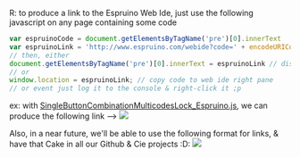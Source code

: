 R: to produce a link to the Espruino Web Ide, just use the following javascript on any page containing some code
```javascript
var espruinoCode = document.getElementsByTagName('pre')[0].innerText
var espruinoLink = 'http://www.espruino.com/webide?code=' + encodeURIComponent ( espruinoCode )
// then, either
document.getElementsByTagName('pre')[0].innerText = espruinoLink // display generated link as page text content
// or
window.location = espruinoLink; // copy code to web ide right pane
// or event just log it to the console & right-click it ;p
```

ex: with [SingleButtonCombinationMulticodesLock_Espruino.js](https://raw.githubusercontent.com/stephaneAG/Espruino_tests/master/SingleButtonCombinationMulticodesLock/SingleButtonCombinationMulticodesLock_Espruino.js),
 we can produce the following link -->
<a href="http://www.espruino.com/webide?code=%2F*%0A%20%20SingleButtonCombinationMulticodesLock.js%20-%20allows%20to%20trigger%20stuff%20based%20on%20codes%2Fpatterns%20when%20a%20buttonPress%2FpinStateChange%20happens%0A%20%20based%20on%20http%3A%2F%2Fwww.espruino.com%2FSingle%2BButton%2BCombination%2BLock%20(%20code%20%26%20big%20thx%20to%20Gordon%20Williams%20-%20%40Espruino%20)%0A%0A%20%20by%20%40StephaneAG%20-%202015%0A*%2F%0A%0Avar%20lastPress%20%3D%200%3B%20%20%20%20%20%20%20%20%2F%2F%20%2F!%5C%20needed%20on%20Espruino%0Avar%20pressCount%20%3D%200%3B%20%20%20%20%20%20%20%2F%2F%20number%20of%20presses%0Avar%20timeout%3B%20%20%20%20%20%20%20%20%20%20%20%20%20%20%2F%2F%20timeout%20that%20happens%20one%20second%20after%20button%20press%0A%0Avar%20shortestMatchTimeout%3B%20%2F%2F%20timeout%20that%20happens%20one%20second%20and%20a%20half%20after%20a%20shortestCodeMatch%20is%20found%0Avar%20inactivityTimeout%3B%20%20%20%20%2F%2F%20timeout%20that%20happens%20one%20second%20and%20a%20half%20after%20no%20input%20if%20the%20above%20is%20undefined%0A%0Avar%20codes%20%3D%20%5B%20%0A%20%20%20%20%20%20%20%20%20%20%20%20%20%5B3%2C%201%2C%202%5D%2C%20%20%20%2F%2F%20unlock%201%3A%20unlock%20Door%0A%20%20%20%20%20%20%20%20%20%20%20%20%20%5B4%2C%201%2C%202%5D%2C%20%20%20%2F%2F%20unlock%202%3A%20send%20SMS%0A%20%20%20%20%20%20%20%20%20%20%20%20%20%5B4%2C%201%2C%202%2C%201%5D%2C%20%2F%2F%20unlock%203%3A%20send%20Desktop%20notification%0A%20%20%20%20%20%20%20%20%20%20%20%20%20%5B4%2C%201%2C%202%2C%202%5D%2C%20%2F%2F%20unlock%204%3A%20push%20server%20notification%0A%20%20%20%20%20%20%20%20%20%20%20%20%20%5B4%2C%201%2C%202%2C%203%5D%2C%20%2F%2F%20unlock%205%3A%20send%20Desktop%20notification%0A%20%20%20%20%20%20%20%20%20%20%20%20%20%5B4%2C%201%2C%203%5D%2C%20%2F%2F%20unlock%206%3A%20unlock%20door%20unpolitely%0A%20%20%20%20%20%20%20%20%20%20%20%20%20%5B4%2C%201%2C%204%5D%2C%20%2F%2F%20unlock%207%3A%20unlock%20door%20mario-style%0A%20%20%20%20%20%20%20%20%20%20%20%20%20%2F%2F%20..%0A%20%20%20%20%20%20%20%20%20%20%20%20%5D%3B%0Avar%20remainingCodes%20%3D%20codes%3B%0Avar%20digit%20%3D%200%3B%20%20%20%20%20%20%20%20%2F%2F%20which%20digit%20of%20the%20code%20we%27re%20on%0A%0Avar%20delayBetweenPresses%20%3D%201000%3B%20%2F%2F%20delay%20between%20button%20presses%20(%20R%3A%20500%20is%20nice%2C%20250%20is%20neat%20!%20)%0Avar%20delayBeforeShortestCodeMatch%20%3D%20delayBetweenPresses%2F2%20%2B%20delayBetweenPresses%3B%20%2F%2F%20delay%20before%20shortest%20code%20match%20autoselect%20(%20R%3A%20has%20to%20be%20bigger%20than%20the%20delay%20between%20presses%20!%20)%0Avar%20delayForInactivity%20%3D%20delayBeforeShortestCodeMatch%3B%20%2F%2F%20delay%20before%20inactivity%20reset%20(%20R%3A%20set%20to%200%20to%20NOT%20use%20%27inactivity%20reset%27%2C%20ex%3A%20to%20play%20a%20validation%20after%20each%20digit%20entered%20..%20scaling%20notes%20%3F%20)%0A%2F%2F%20Nb%3A%20when%20%27delayForInactivity%27%20is%20setup%20as%20above%2C%20some%20precision%20is%20required%20for%20typing%20the%20code%3A%20one%20more%20half-second%20after%20a%20press%20%27d%20cancel%20them%20entirely%20%3Bp%0A%0A%2F%2F%20unlock%2Flock%0Afunction%20setLocked(isLocked)%7B%0A%20%20console.log(%20isLocked%3F%20%27locked%27%20%3A%20%27unlocked%27%20)%3B%0A%20%20setTimeout(function()%7B%0A%20%20%20%20console.log(%27setLocked%20callback%20!%27)%3B%0A%20%20%7D%2C%202000)%3B%0A%7D%0A%0A%2F%2F%20unlock%2Flock2%0Afunction%20setLocked2(isLocked)%7B%0A%20%20console.log(%20isLocked%3F%20%27locked%27%20%3A%20%27unlocked%27%20)%3B%0A%20%20setTimeout(function()%7B%0A%20%20%20%20console.log(%27setLocked2%20callback%20!%27)%3B%0A%20%20%7D%2C%202000)%3B%0A%7D%0A%0A%2F%2F%20inactivity%20reset%0Afunction%20inactivityReset()%7B%0A%20%20inactivityTimeout%20%3D%20undefined%3B%20%2F%2F%20what%20fixes%20it%20%3F%0A%20%20console.log(%27inactivity%20reset%20!%20-%20back%20to%20the%20start%20!%27)%3B%20%2F%2F%20uncolored%20log%0A%20%20setLocked(true)%3B%0A%20%20%2F%2F%20go%20to%20the%20beginning%20of%20code%20again%0A%20%20digit%20%3D%200%3B%0A%20%20remainingCodes%20%3D%20codes%3B%0A%20%20%2F%2F%20reset%20presses%0A%20%20pressCount%20%3D%200%3B%0A%7D%0A%0A%2F%2F%20timeout%0Afunction%20onTimeout()%7B%0A%20%20timeout%20%3D%20undefined%3B%0A%20%20%2F%2F%20check%20against%20our%20codeS%0A%20%20var%20currentCodes%20%3D%20remainingCodes%3B%0A%20%20console.log(%27current%20codes%3A%5Cn%27%20%2B%20remainingCodes.join(%27%5Cn%27)%20)%3B%20%2F%2F%20uncolored%20log%0A%0A%20%20remainingCodes%20%3D%20%5B%5D%3B%0A%20%20currentCodes.forEach(function(code)%7B%0A%20%20%20%20if(pressCount%20%3D%3D%20code%5Bdigit%5D)%20remainingCodes.push(code)%3B%0A%20%20%7D)%3B%0A%20%20console.log(%27remaining%20codes%3A%5Cn%27%20%2B%20remainingCodes.join(%27%5Cn%27)%20)%3B%20%2F%2F%20uncolored%20log%0A%20%20%0A%20%20if(remainingCodes.length%20!%3D%3D%200)%7B%20%2F%2F%20multi%20codes%0A%20%20%20%20%2F%2Fconsole.log(%27remaining%20codes%20not%20empty%27)%3B%0A%20%20%20%20digit%2B%2B%3B%0A%20%20%20%20%0A%20%20%20%20var%20shortestCodeMatch%3B%20%2F%2F%20%3D%20undefined%3B%0A%20%20%20%20remainingCodes.forEach(function(code)%7B%0A%20%20%20%20%20%20if(digit%20%3E%3D%20code.length)%7B%0A%20%20%20%20%20%20%20%20shortestCodeMatch%20%3D%20code%3B%0A%20%20%20%20%20%20%7D%0A%20%20%20%20%7D)%3B%0A%0A%20%20%20%20if(shortestCodeMatch%20%26%26%20remainingCodes.length%20%3D%3D%201%20)%7B%0A%20%20%20%20%20%20if(inactivityTimeout)%7B%20clearTimeout(inactivityTimeout)%3B%20inactivityTimeout%20%3D%20undefined%3B%20%7D%20%2F%2F%20cancel%20the%20%27inactivity%20reset%27%20that%20may%20be%20pending%0A%20%20%20%20%20%20console.log(%27code%20match%20found%20!%27)%3B%20%2F%2F%20uncolored%20log%0A%20%20%20%20%20%20console.log(%27end%20of%20code%20%5B%27%20%2B%20shortestCodeMatch.join(%27%20%27)%20%2B%20%27%5D%20-%20triggering%20handler%20..%27)%3B%20%2F%2F%20uncolored%20log%0A%20%20%20%20%20%20if(%20shortestCodeMatch.join()%20%3D%3D%20codes%5B0%5D.join()%20)%20setLocked(false)%3B%0A%20%20%20%20%20%20else%20if(%20shortestCodeMatch.join()%20%3D%3D%20codes%5B1%5D.join()%20)%20setLocked2(false)%3B%0A%20%20%20%20%20%20%2F%2F%20..%0A%20%20%20%20%20%20%2F%2F%20go%20to%20the%20beginning%20of%20code%20again%0A%20%20%20%20%20%20digit%20%3D%200%3B%0A%20%20%20%20%20%20remainingCodes%20%3D%20codes%3B%0A%20%20%20%20%7D%20else%20if(shortestCodeMatch)%7B%0A%20%20%20%20%20%20if(inactivityTimeout)%7B%20clearTimeout(inactivityTimeout)%3B%20inactivityTimeout%20%3D%20undefined%3B%20%7D%20%2F%2F%20cancel%20the%20%27inactivity%20reset%27%20that%20may%20be%20pending%0A%20%20%20%20%20%20console.log(%27shortest%20code%20match%20found%20!%27)%3B%20%2F%2F%20uncolored%20log%0A%20%20%20%20%20%20shortestMatchTimeout%20%3D%20setTimeout(function()%7B%0A%20%20%20%20%20%20%20%20shortestMatchTimeout%20%3D%20undefined%3B%0A%20%20%20%20%20%20%20%20console.log(%27end%20of%20code%20%5B%27%20%2B%20shortestCodeMatch.join(%27%20%27)%20%2B%20%27%5D%20-%20triggering%20handler%20..%27)%3B%20%2F%2F%20uncolored%20log%0A%20%20%20%20%20%20%20%20if(%20shortestCodeMatch.join()%20%3D%3D%20codes%5B0%5D.join()%20)%20setLocked(false)%3B%0A%20%20%20%20%20%20%20%20else%20if(%20shortestCodeMatch.join()%20%3D%3D%20codes%5B1%5D.join()%20)%20setLocked2(false)%3B%0A%20%20%20%20%20%20%20%20%2F%2F%20..%0A%20%20%20%20%20%20%20%20%2F%2F%20go%20to%20the%20beginning%20of%20code%20again%0A%20%20%20%20%20%20%20%20digit%20%3D%200%3B%0A%20%20%20%20%20%20%20%20remainingCodes%20%3D%20codes%3B%0A%20%20%20%20%20%20%7D%2C%20delayBeforeShortestCodeMatch)%3B%0A%20%20%20%20%7D%20else%20%7B%0A%20%20%20%20%20%20console.log(%27no%20shortestCodeMatch%20nor%20code%20match%20..%27)%3B%20%2F%2F%20uncolored%20log%0A%20%20%20%20%20%20console.log(%27..%20but%20digit%20correct%20!%20-%20next%20digit%20..%27)%3B%20%2F%2F%20uncolored%20log%0A%20%20%20%20%7D%0A%20%20%7D%20else%20%7B%0A%20%20%20%20if(inactivityTimeout)%7B%20clearTimeout(inactivityTimeout)%3B%20inactivityTimeout%20%3D%20undefined%3B%20%7D%20%2F%2F%20cancel%20the%20%27inactivity%20reset%27%20that%20may%20be%20pending%0A%20%20%20%20%2F%2Fconsole.log(%27remaining%20codes%20may%20be%20empty%27)%3B%0A%20%20%20%20console.log(%27error%20!%20-%20back%20to%20the%20start%20!%27)%3B%20%2F%2F%20uncolored%20log%0A%20%20%20%20setLocked(true)%3B%0A%20%20%20%20%2F%2F%20go%20to%20the%20beginning%20of%20code%20again%0A%20%20%20%20digit%20%3D%200%3B%0A%20%20%20%20remainingCodes%20%3D%20codes%3B%0A%20%20%7D%0A%20%20pressCount%20%3D%200%3B%0A%7D%0A%0A%2F%2F%20press%0Afunction%20onPress()%7B%0A%20%20pressCount%2B%2B%3B%0A%20%20console.log(pressCount)%3B%0A%20%20%2F%2F%20if%20we%20had%20a%20timeout%20from%20another%20button%20press%2C%20remove%20it%0A%20%20if(timeout)%20clearTimeout(timeout)%3B%0A%20%20%2F%2F%20if%20we%20had%20a%20timeout%20from%20a%20shortestCodeMatch%2C%20remove%20it%0A%20%20if(shortestMatchTimeout)%7B%20clearTimeout(shortestMatchTimeout)%3B%20shortestMatchTimeout%20%3D%20undefined%3B%20%7D%0A%20%20%2F%2F%20if%20we%20had%20a%20timeout%20from%20an%20inactivity%20reset%2C%20remove%20it%0A%20%20if(inactivityTimeout)%7B%20clearTimeout(inactivityTimeout)%3B%20inactivityTimeout%20%3D%20undefined%3B%20%7D%0A%20%20%2F%2F%20one%20second%20(%20or%20anything%20else%20set%20in%20%27delayBetweenPresses%27%20)%20after%20this%20press%2C%20run%20%27onTimeout()%27%0A%20%20timeout%20%3D%20setTimeout(onTimeout%2C%20delayBetweenPresses)%3B%0A%20%20%2F%2F%20one%20second%20and%20a%20half%20(%20or%20anything%20else%20set%20in%20%27delayForInactivity%27%20)%20after%20this%20press%2C%20run%20%27inactivityReset()%27%0A%20%20%2F%2FinactivityTimeout%20%3D%20setTimeout(inactivityReset%2C%20delayForInactivity)%3B%0A%20%20if(%20delayForInactivity%20!%3D%3D%200%20)%20inactivityTimeout%20%3D%20setTimeout(inactivityReset%2C%20delayForInactivity)%3B%0A%7D%0A%0A%0A%2F*%20--%20Espruino%20usage%20--%20*%2F%0A%2F%2F%20watch%20button%20for%20presses%20(%20or%20actually%20pin%20activity%20)%0Afunction%20buttonWatch(e)%7B%0A%20%20var%20timeDiff%20%3D%20e.time%20-%20lastPress%3B%0A%20%20lastPress%20%3D%20e.time%3B%0A%20%20if(timeDiff%3E0.1)%20onPress()%3B%0A%7D%0AsetWatch(buttonWatch%2C%20B6%2C%20%7Bedge%3A%22falling%22%2C%20repeat%3Atrue%7D)%3B%0A" class="codelink" title="Send to Web IDE"> <img src="http://www.espruino.com/favicon.ico"></a>


Also, in a near future, we'll be able to use the following format for links, & have that Cake in all our Github & Cie projects :D:
<a href="http://www.espruino.com/webide?codefile=https://raw.githubusercontent.com/stephaneAG/Espruino_tests/master/SingleButtonCombinationMulticodesLock/SingleButtonCombinationMulticodesLock_Espruino.js" class="codelink" title="Send to Web IDE"> <img src="http://www.espruino.com/favicon.ico"></a>
